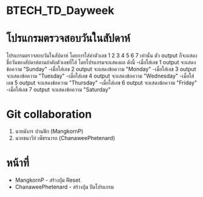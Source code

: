 # BTECH_TD_Dayweek
# โปรแกรมตรวจสอบวันในสัปดาห์
โปรแกรมตรวจสอบวันในสัปดาห์ โดยการใส่ค่าตัวเลข 1 2 3 4 5 6 7 เท่านั้น ตัว output ก็จะแสดงชื่อวันของสัปดาห์ตามลำดับตัวเลขที่ใส่ 
โดยโปรแกรมจะแสดงผล ดังนี้
  -เมื่อใส่เลข 1 output จะแสดงข้อความ "Sunday"
  -เมื่อใส่เลข 2 output จะแสดงข้อความ "Monday"
  -เมื่อใส่เลข 3 output จะแสดงข้อความ "Tuesday"
  -เมื่อใส่เลข 4 output จะแสดงข้อความ "Wednesday"
  -เมื่อใส่เลข 5 output จะแสดงข้อความ "Thursday"
  -เมื่อใส่เลข 6 output จะแสดงข้อความ "Friday"
  -เมื่อใส่เลข 7 output จะแสดงข้อความ "Saturday"
  
# Git collaboration
1. นายมังกร ปานฟัก      (MangkornP)
2. นายชนาวีย์ เพ็ชรนารถ   (ChanaweePhetenard)

# หน้าที่
- MangkornP			        - สร้างปุ่ม Reset
- ChanaweePhetenard     - สร้างปุ่ม ปิดโปรแกรม
